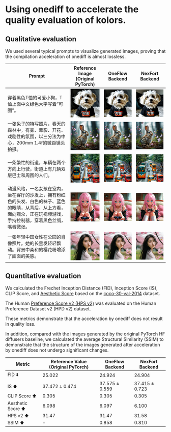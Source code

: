 # Using onediff to accelerate the quality evaluation of kolors.


## Qualitative evaluation

We used several typical prompts to visualize generated images, proving that the compilation acceleration of onediff is almost lossless.

| Prompt | Reference Image (Original PyTorch) | OneFlow Backend | NexFort Backend |
|--------|-----------------|----------------|-----------------|
| 穿着黑色T恤的可爱小狗，T恤上面中文绿色大字写着“可图”。 | <img src="./asset/kolors_01.png" width="150px"> | <img src="./asset/kolors_oneflow_compile_01.png" width="285px"> | <img src="./asset/kolors_nexfort_compile_01.png" width="285px"> |
| 一张兔子的特写照片，春天的森林中，有雾、晕影、开花、戏剧性的氛围，以三分法为中心，200mm 1.4f的微距镜头拍摄。 | <img src="./asset/kolors_02.png" width="150px"> | <img src="./asset/kolors_oneflow_compile_02.png" width="150px"> | <img src="./asset/kolors_nexfort_compile_02.png" width="150px"> |
| 一条繁忙的街道，车辆在两个方向上行驶，街道上有几辆双层巴士和周围的人们。 | <img src="./asset/kolors_03.png" width="150px"> | <img src="./asset/kolors_oneflow_compile_03.png" width="150px"> | <img src="./asset/kolors_nexfort_compile_03.png" width="150px"> |
| 动漫风格，一名女孩在室内，坐在客厅的沙发上，拥有粉红色的头发、白色的袜子、蓝色的眼睛，从背后、从上方看，面向观众，正在玩视频游戏，手持控制器，穿着黑色丝绸，嘴唇微张。 | <img src="./asset/kolors_04.png" width="150px"> | <img src="./asset/kolors_oneflow_compile_04.png" width="150px"> | <img src="./asset/kolors_nexfort_compile_04.png" width="150px"> |
| 一张年轻中国女性在公园的肖像照片。她的长黑发轻轻飘动。背景中柔和的樱花粉增添了画面的美感。 | <img src="./asset/kolors_05.png" width="150px"> | <img src="./asset/kolors_oneflow_compile_05.png" width="150px"> | <img src="./asset/kolors_nexfort_compile_05.png" width="150px"> |



## Quantitative evaluation


We calculated the Frechet Inception Distance (FID), Inception Score (IS), CLIP Score, and [Aesthetic Score](https://github.com/christophschuhmann/improved-aesthetic-predictor) based on the [coco-30-val-2014](https://huggingface.co/datasets/sayakpaul/coco-30-val-2014) dataset.

The Human [Preference Score v2 (HPS v2)](https://github.com/tgxs002/HPSv2) was evaluated on the Human Preference Dataset v2 (HPD v2) dataset.

These metrics demonstrate that the acceleration by onediff does not result in quality loss.

In addition, compared with the images generated by the original PyTorch HF diffusers baseline, we calculated the average Structural Similarity (SSIM) to demonstrate that the structure of the images generated after acceleration by onediff does not undergo significant changes.


| Metric            | Reference Value (Original PyTorch) | OneFlow Backend | NexFort Backend |
|-------------------|------------------------------------|-----------------|-----------------|
| FID ⬇️              | 25.022                             | 24.924          | 24.904          |
| IS ⬆️               | 37.472 ± 0.474                     | 37.575 ± 0.559  | 37.415 ± 0.723  |
| CLIP Score ⬆️       | 0.305                              | 0.305           | 0.305           |
| Aesthetic Score ⬆️  | 6.098                              | 6.097           | 6.100           |
| HPS v2 ⬆️           | 31.47                              | 31.47           | 31.58           |
| SSIM ⬆️             | -                                  | 0.858           | 0.810           |
